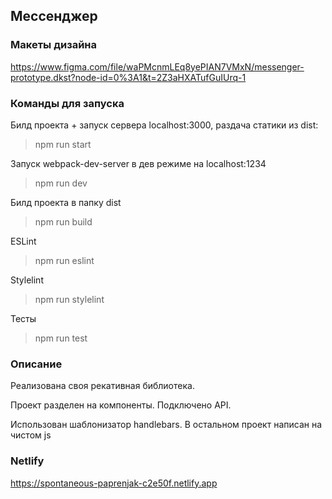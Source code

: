## Мессенджер

### Макеты дизайна
https://www.figma.com/file/waPMcnmLEq8yePIAN7VMxN/messenger-prototype.dkst?node-id=0%3A1&t=2Z3aHXATufGuIUrq-1

### Команды для запуска
Билд проекта + запуск сервера localhost:3000, раздача статики из dist:
> npm run start 
> 
Запуск webpack-dev-server в дев режиме на localhost:1234
>npm run dev
>
Билд проекта в папку dist
>npm run build
> 
ESLint
>npm run eslint
> 
Stylelint
>npm run stylelint
>
Тесты
>npm run test
>
### Описание
Реализована своя рекативная библиотека. 

Проект разделен на компоненты.
Подключено API.

Использован шаблонизатор handlebars. В остальном проект написан на чистом js
### Netlify
https://spontaneous-paprenjak-c2e50f.netlify.app
